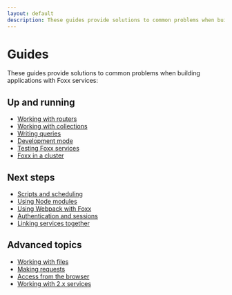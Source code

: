 ```yaml
---
layout: default
description: These guides provide solutions to common problems when buildingapplications with Foxx services
---
```

Guides
======

These guides provide solutions to common problems when building
applications with Foxx services:

Up and running
--------------

- [Working with routers](foxx-guides-routing.html)
- [Working with collections](foxx-guides-collections.html)
- [Writing queries](foxx-guides-queries.html)
- [Development mode](foxx-guides-development-mode.html)
- [Testing Foxx services](foxx-guides-testing.html)
- [Foxx in a cluster](foxx-guides-cluster.html)

Next steps
----------

- [Scripts and scheduling](foxx-guides-scripts.html)
- [Using Node modules](foxx-guides-bundled-node-modules.html)
- [Using Webpack with Foxx](foxx-guides-webpack.html)
- [Authentication and sessions](foxx-guides-auth.html)
- [Linking services together](foxx-guides-dependencies.html)

Advanced topics
---------------

- [Working with files](foxx-guides-files.html)
- [Making requests](foxx-guides-making-requests.html)
- [Access from the browser](foxx-guides-browser.html)
- [Working with 2.x services](foxx-guides-legacy-mode.html)

